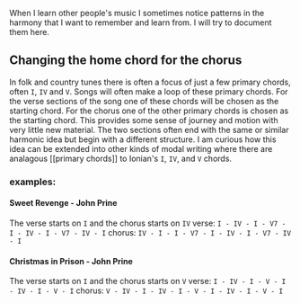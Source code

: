 ---
---
When I learn other people's music I sometimes notice patterns in the harmony that I want to remember and learn from. I will try to document them here. 

## Changing the home chord for the chorus
In folk and country tunes there is often a focus of just a few primary chords, often `I`, `IV` and `V`.  Songs will often make a loop of these primary chords. For the verse sections of the song one of these chords will be chosen as the starting chord. For the chorus one of the other primary chords is chosen as the starting chord. This provides some sense of journey and motion with very little new material. The two sections often end with the same or similar harmonic idea but begin with a different structure. I am curious how this idea can be extended into other kinds of modal writing where there are analagous [[primary chords]] to Ionian's `I`, `IV`, and `V` chords.

### examples:
#### Sweet Revenge - John Prine
The verse starts on `I` and the chorus starts on `IV`
verse: `I - IV - I - V7 - I - IV - I - V7 - IV - I`
chorus: `IV - I - I - V7 - I - IV - I - V7 - IV - I`

#### Christmas in Prison - John Prine
The verse starts on `I` and the chorus starts on `V`
verse: `I - IV - I - V - I - IV - I - V - I`
chorus: `V - IV - I - IV - I - V - I - IV - I - V - I`
